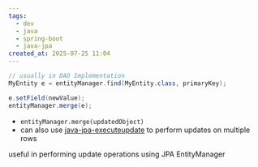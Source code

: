 ```yaml
---
tags:
  - dev
  - java
  - spring-boot
  - java-jpa
created_at: 2025-07-25 11:04
---
```

```java
// usually in DAO Implementation
MyEntity e = entityManager.find(MyEntity.class, primaryKey);

e.setField(newValue);
entityManager.merge(e);
```
- `entityManager.merge(updatedObject)`
- can also use [java-jpa-executeupdate](java-jpa-executeupdate.md) to perform updates on multiple rows

useful in performing update operations using JPA EntityManager